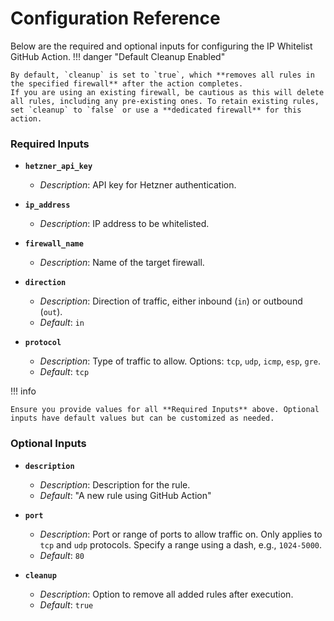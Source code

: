 # Configuration Reference

Below are the required and optional inputs for configuring the IP Whitelist GitHub Action.
!!! danger "Default Cleanup Enabled"
    
    By default, `cleanup` is set to `true`, which **removes all rules in the specified firewall** after the action completes.
    If you are using an existing firewall, be cautious as this will delete all rules, including any pre-existing ones. To retain existing rules, set `cleanup` to `false` or use a **dedicated firewall** for this action.

### Required Inputs

- **`hetzner_api_key`**
    - *Description*: API key for Hetzner authentication.
- **`ip_address`**
    - *Description*: IP address to be whitelisted.
- **`firewall_name`**
    - *Description*: Name of the target firewall.
- **`direction`**
    - *Description*: Direction of traffic, either inbound (`in`) or outbound (`out`).
    - *Default*: `in`

- **`protocol`**
    - *Description*: Type of traffic to allow. Options: `tcp`, `udp`, `icmp`, `esp`, `gre`.
    - *Default*: `tcp`


!!! info

    Ensure you provide values for all **Required Inputs** above. Optional inputs have default values but can be customized as needed.

### Optional Inputs

- **`description`**
    - *Description*: Description for the rule.
    - *Default*: "A new rule using GitHub Action"

- **`port`**
    - *Description*: Port or range of ports to allow traffic on. Only applies to `tcp` and `udp` protocols. Specify a range using a dash, e.g., `1024-5000`.
    - *Default*: `80`

- **`cleanup`**
    - *Description*: Option to remove all added rules after execution.
    - *Default*: `true`